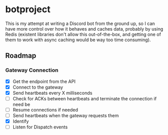 # botproject

This is my attempt at writing a Discord bot from the ground up, so I can have more control over how it behaves and caches data, probably by using Redis (existent libraries don't allow this out-of-the-box, and getting one of them to work with async caching would be way too time consuming).

## Roadmap

### Gateway Connection

- [x] Get the endpoint from the API
- [x] Connect to the gateway
- [x] Send heartbeats every X milliseconds
- [ ] Check for ACKs between heartbeats and terminate the connection if need be
- [ ] Resume connections if needed
- [ ] Send heartbeats when the gateway requests them
- [x] Identify
- [ ] Listen for Dispatch events